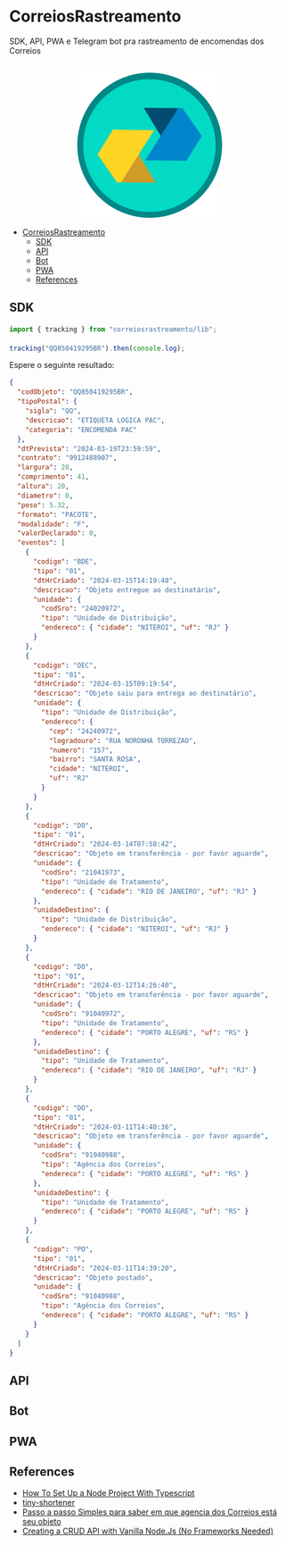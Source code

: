 # CorreiosRastreamento
SDK, API, PWA e Telegram bot pra rastreamento de encomendas dos Correios

<div align="center">
  <br>
    <img width="260" src="./logo/logo.png" />
  <br>
</div>

- [CorreiosRastreamento](#correiosrastreamento)
  - [SDK](#sdk)
  - [API](#api)
  - [Bot](#bot)
  - [PWA](#pwa)
  - [References](#references)

## SDK

```typescript
import { tracking } from "correiosrastreamento/lib";

tracking("QQ850419295BR").then(console.log);
```

Espere o seguinte resultado:

```json
{
  "codObjeto": "QQ850419295BR",
  "tipoPostal": {
    "sigla": "QQ",
    "descricao": "ETIQUETA LOGICA PAC",
    "categoria": "ENCOMENDA PAC"
  },
  "dtPrevista": "2024-03-19T23:59:59",
  "contrato": "9912488907",
  "largura": 20,
  "comprimento": 41,
  "altura": 20,
  "diametro": 0,
  "peso": 5.32,
  "formato": "PACOTE",
  "modalidade": "F",
  "valorDeclarado": 0,
  "eventos": [
    {
      "codigo": "BDE",
      "tipo": "01",
      "dtHrCriado": "2024-03-15T14:19:48",
      "descricao": "Objeto entregue ao destinatário",
      "unidade": {
        "codSro": "24020972",
        "tipo": "Unidade de Distribuição",
        "endereco": { "cidade": "NITEROI", "uf": "RJ" }
      }
    },
    {
      "codigo": "OEC",
      "tipo": "01",
      "dtHrCriado": "2024-03-15T09:19:54",
      "descricao": "Objeto saiu para entrega ao destinatário",
      "unidade": {
        "tipo": "Unidade de Distribuição",
        "endereco": {
          "cep": "24240972",
          "logradouro": "RUA NORONHA TORREZAO",
          "numero": "157",
          "bairro": "SANTA ROSA",
          "cidade": "NITEROI",
          "uf": "RJ"
        }
      }
    },
    {
      "codigo": "DO",
      "tipo": "01",
      "dtHrCriado": "2024-03-14T07:58:42",
      "descricao": "Objeto em transferência - por favor aguarde",
      "unidade": {
        "codSro": "21041973",
        "tipo": "Unidade de Tratamento",
        "endereco": { "cidade": "RIO DE JANEIRO", "uf": "RJ" }
      },
      "unidadeDestino": {
        "tipo": "Unidade de Distribuição",
        "endereco": { "cidade": "NITEROI", "uf": "RJ" }
      }
    },
    {
      "codigo": "DO",
      "tipo": "01",
      "dtHrCriado": "2024-03-12T14:26:40",
      "descricao": "Objeto em transferência - por favor aguarde",
      "unidade": {
        "codSro": "91040972",
        "tipo": "Unidade de Tratamento",
        "endereco": { "cidade": "PORTO ALEGRE", "uf": "RS" }
      },
      "unidadeDestino": {
        "tipo": "Unidade de Tratamento",
        "endereco": { "cidade": "RIO DE JANEIRO", "uf": "RJ" }
      }
    },
    {
      "codigo": "DO",
      "tipo": "01",
      "dtHrCriado": "2024-03-11T14:40:36",
      "descricao": "Objeto em transferência - por favor aguarde",
      "unidade": {
        "codSro": "91040988",
        "tipo": "Agência dos Correios",
        "endereco": { "cidade": "PORTO ALEGRE", "uf": "RS" }
      },
      "unidadeDestino": {
        "tipo": "Unidade de Tratamento",
        "endereco": { "cidade": "PORTO ALEGRE", "uf": "RS" }
      }
    },
    {
      "codigo": "PO",
      "tipo": "01",
      "dtHrCriado": "2024-03-11T14:39:20",
      "descricao": "Objeto postado",
      "unidade": {
        "codSro": "91040988",
        "tipo": "Agência dos Correios",
        "endereco": { "cidade": "PORTO ALEGRE", "uf": "RS" }
      }
    }
  ]
}
```

## API


## Bot


## PWA

## References

- [How To Set Up a Node Project With Typescript](https://www.digitalocean.com/community/tutorials/setting-up-a-node-project-with-typescript)
- [tiny-shortener](https://github.com/Fazendaaa/tiny-shortener)
- [Passo a passo Simples para saber em que agencia dos Correios está seu objeto](https://rastreamentocorreios.tv/passo-a-passo-simples-para-saber-em-que-agencia-dos-correios-esta-seu-objeto/)
- [Creating a CRUD API with Vanilla Node.Js (No Frameworks Needed)](https://medium.com/@muhebollah.diu/creating-a-crud-api-with-plain-vanilla-node-js-no-frameworks-needed-52e2dab7ac67)
